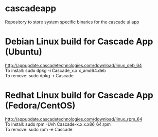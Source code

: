 # cascadeapp
Repository to store system specific binaries for the cascade ui app

# Debian Linux build for Cascade App (Ubuntu)
http://appupdate.cascadetechnologies.com/download/linux_deb_64  
To install: sudo dpkg -i Cascade_x.x.x_amd64.deb  
To remove:  sudo dpkg -r Cascade  

# Redhat Linux build for Cascade App (Fedora/CentOS)
http://appupdate.cascadetechnologies.com/download/linux_rpm_64  
To install: sudo rpm -Uvh Cascade-x.x.x.x86_64.rpm  
To remove:  sudo rpm -e Cascade  
